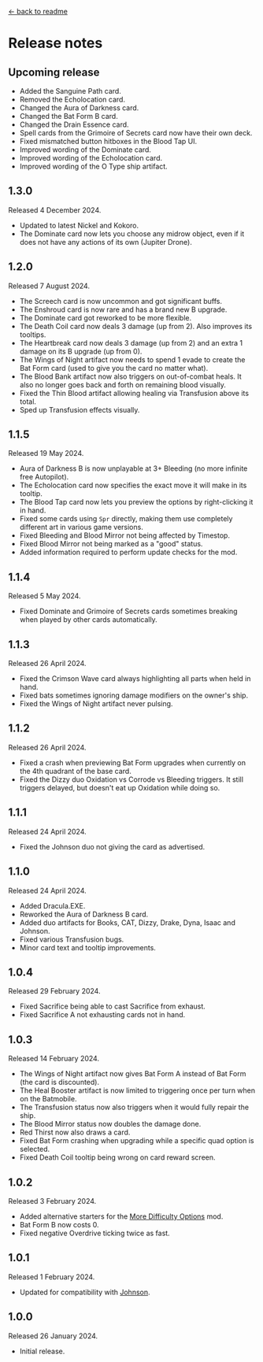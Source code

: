 [← back to readme](README.md)

# Release notes

## Upcoming release

* Added the Sanguine Path card.
* Removed the Echolocation card.
* Changed the Aura of Darkness card.
* Changed the Bat Form B card.
* Changed the Drain Essence card.
* Spell cards from the Grimoire of Secrets card now have their own deck.
* Fixed mismatched button hitboxes in the Blood Tap UI.
* Improved wording of the Dominate card.
* Improved wording of the Echolocation card.
* Improved wording of the O Type ship artifact.

## 1.3.0
Released 4 December 2024.

* Updated to latest Nickel and Kokoro.
* The Dominate card now lets you choose any midrow object, even if it does not have any actions of its own (Jupiter Drone).

## 1.2.0
Released 7 August 2024.

* The Screech card is now uncommon and got significant buffs.
* The Enshroud card is now rare and has a brand new B upgrade.
* The Dominate card got reworked to be more flexible.
* The Death Coil card now deals 3 damage (up from 2). Also improves its tooltips.
* The Heartbreak card now deals 3 damage (up from 2) and an extra 1 damage on its B upgrade (up from 0).
* The Wings of Night artifact now needs to spend 1 evade to create the Bat Form card (used to give you the card no matter what).
* The Blood Bank artifact now also triggers on out-of-combat heals. It also no longer goes back and forth on remaining blood visually.
* Fixed the Thin Blood artifact allowing healing via Transfusion above its total.
* Sped up Transfusion effects visually.

## 1.1.5
Released 19 May 2024.

* Aura of Darkness B is now unplayable at 3+ Bleeding (no more infinite free Autopilot).
* The Echolocation card now specifies the exact move it will make in its tooltip.
* The Blood Tap card now lets you preview the options by right-clicking it in hand.
* Fixed some cards using `Spr` directly, making them use completely different art in various game versions.
* Fixed Bleeding and Blood Mirror not being affected by Timestop.
* Fixed Blood Mirror not being marked as a "good" status.
* Added information required to perform update checks for the mod.

## 1.1.4
Released 5 May 2024.

* Fixed Dominate and Grimoire of Secrets cards sometimes breaking when played by other cards automatically.

## 1.1.3
Released 26 April 2024.

* Fixed the Crimson Wave card always highlighting all parts when held in hand.
* Fixed bats sometimes ignoring damage modifiers on the owner's ship.
* Fixed the Wings of Night artifact never pulsing.

## 1.1.2
Released 26 April 2024.

* Fixed a crash when previewing Bat Form upgrades when currently on the 4th quadrant of the base card.
* Fixed the Dizzy duo Oxidation vs Corrode vs Bleeding triggers. It still triggers delayed, but doesn't eat up Oxidation while doing so.

## 1.1.1
Released 24 April 2024.

* Fixed the Johnson duo not giving the card as advertised.

## 1.1.0
Released 24 April 2024.

* Added Dracula.EXE.
* Reworked the Aura of Darkness B card.
* Added duo artifacts for Books, CAT, Dizzy, Drake, Dyna, Isaac and Johnson.
* Fixed various Transfusion bugs.
* Minor card text and tooltip improvements.

## 1.0.4
Released 29 February 2024.

* Fixed Sacrifice being able to cast Sacrifice from exhaust.
* Fixed Sacrifice A not exhausting cards not in hand.

## 1.0.3
Released 14 February 2024.

* The Wings of Night artifact now gives Bat Form A instead of Bat Form (the card is discounted).
* The Heal Booster artifact is now limited to triggering once per turn when on the Batmobile.
* The Transfusion status now also triggers when it would fully repair the ship.
* The Blood Mirror status now doubles the damage done.
* Red Thirst now also draws a card.
* Fixed Bat Form crashing when upgrading while a specific quad option is selected.
* Fixed Death Coil tooltip being wrong on card reward screen.

## 1.0.2
Released 3 February 2024.

* Added alternative starters for the [More Difficulty Options](https://github.com/TheJazMaster/MoreDifficulties) mod.
* Bat Form B now costs 0.
* Fixed negative Overdrive ticking twice as fast.

## 1.0.1
Released 1 February 2024.

* Updated for compatibility with [Johnson](https://github.com/Shockah/Cobalt-Core-Mods/tree/master/Johnson).

## 1.0.0
Released 26 January 2024.

* Initial release.